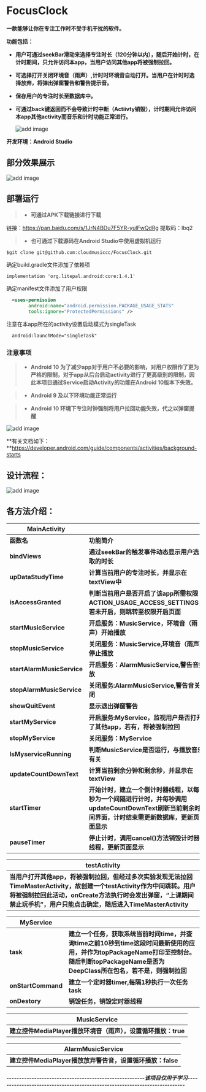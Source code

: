 # FocusClock

**一款能够让你在专注工作时不受手机干扰的软件。**

**功能包括：**

* **用户可通过seekBar滑动来选择专注时长（120分钟以内），随后开始计时，在计时期间，只允许访问本app，当用户访问其他app将被强制拉回。**

* **可选择打开关闭环境音（雨声）,计时时环境音自动打开。当用户在计时时选择放弃，将弹出弹窗警告和警告提示音。**

* **保存用户的专注时长至数据库中。**

* **可通过back键返回而不会导致计时中断（Actiivty销毁），计时期间允许访问本app其他activity而音乐和计时功能正常进行。**

    ![add image](https://github.com/cloudmusiccc/FocusClock/raw/master/showImage/nice.png)

**开发环境：Android Studio**



## 部分效果展示

  ![add image](https://github.com/cloudmusiccc/FocusClock/raw/master/showImage/pull.png)

 

## 部署运行

> * **可通过APK下载链接进行下载**

链接：https://pan.baidu.com/s/1JrN4BDu7F5YR-yulFwQdRg 
提取码：lbq2



> * **也可通过下载源码在Android Studio中使用虚拟机运行**

```
$git clone git@github.com:cloudmusiccc/FocusClock.git
```

确定build.gradle文件添加了依赖项

```xml
implementation 'org.litepal.android:core:1.4.1'
```

确定manifest文件添加了用户权限

```xml
  <uses-permission
        android:name="android.permission.PACKAGE_USAGE_STATS"
        tools:ignore="ProtectedPermissions" />
```

注意在本app所在的activity设置启动模式为singleTask

```xml
  android:launchMode="singleTask"
```



### 注意事项

> * **Android 10 为了减少app对于用户不必要的影响，对用户权限作了更为严格的限制，对于app从后台启动activity进行了更高级别的限制，因此本项目通过Service启动Activity的功能在Android 10版本下失效。**

> * **Android 9 及以下环境功能正常运行**

> * **Android 10 环境下专注时钟强制将用户拉回功能失效，代之以弹窗提醒**

  ![add image](https://github.com/cloudmusiccc/FocusClock/raw/master/showImage/change.png)


**有关文档如下：**https://developer.android.com/guide/components/activities/background-starts



## 设计流程：

  ![add image](https://github.com/cloudmusiccc/FocusClock/raw/master/showImage/flow.png)



## 各方法介绍：

| **MainActivity**           |                                                              |
| -------------------------- | ------------------------------------------------------------ |
| **函数名**                 | **功能简介**                                                 |
| **bindViews**              | **通过seekBar的触发事件动态显示用户选取的时长**              |
| **upDataStudyTime**        | **计算当前用户的专注时长，并显示在textView中**               |
| **isAccessGranted**        | **判断当前用户是否开启了该app所需权限ACTION_USAGE_ACCESS_SETTINGS，若未开启，则跳转至权限开启页面** |
| **startMusicService**      | **开启服务：MusicService，环境音（雨声）开始播放**           |
| **stopMusicService**       | **关闭服务：MusicService,环境音（雨声）停止播放**            |
| **startAlarmMusicService** | **开启服务：AlarmMusicService,警告音播放**                   |
| **stopAlarmMusicService**  | **关闭服务:AlarmMusicService,警告音关闭**                    |
| **showQuitEvent**          | **显示退出弹窗警告**                                         |
| **startMyService**         | **开启服务:MyService，监视用户是否打开了其他app，若有，将被强制拉回** |
| **stopMyService**          | **关闭服务：MyService**                                      |
| **IsMyserviceRunning**     | **判断MusicService是否运行，与播放音乐有关**                 |
| **updateCountDownText**    | **计算当前剩余分钟和剩余秒，并显示在textView**               |
| **startTimer**             | **开始计时，建立一个倒计时器线程，以每秒为一个间隔进行计时，并每秒调用updateCountDownText刷新当前剩余时间界面，计时结束需更新数据库，更新页面显示** |
| **pauseTimer**             | **停止计时，调用cancel()方法销毁计时器线程，更新页面显示**   |



| **testActivity**                                             |
| ------------------------------------------------------------ |
| **当用户打开其他app，将被强制拉回，但经过多次实验发现无法拉回TimeMasterActivity，故创建一个testActivity作为中间跳转。用户将被强制拉回此活动，onCreate方法执行时会发出弹窗，“上课期间禁止玩手机”，用户只能点击确定，随后进入TimeMasterActivity** |

 

| **MyService**      |                                                              |
| ------------------ | ------------------------------------------------------------ |
| **task**           | **建立一个任务，获取系统当前时间time，并查询time之前10秒到time这段时间最新使用的应用，并作为topPackageName打印至控制台。随后判断topPackageName是否为DeepClass所在包名，若不是，则强制拉回** |
| **onStartCommand** | **建立一个定时器timer,每隔1秒执行一次任务task**              |
| **onDestory**      | **销毁任务，销毁定时器线程**                                 |

 

| **MusicService**                                             |
| ------------------------------------------------------------ |
| **建立控件MediaPlayer播放环境音（雨声），设置循环播放：true** |

 

| **AlarmMusicService**                                      |
| ---------------------------------------------------------- |
| **建立控件MediaPlayer播放放弃警告音，设置循环播放：false** |



##### -------------------------------------------------------该项目仅用于学习---------------------------------------------------------------------------

